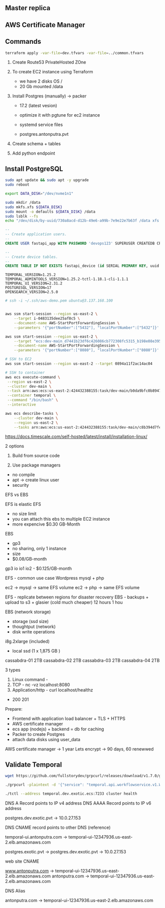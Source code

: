 ## Master replica

## AWS Certificate Manager

## Commands

```bash
terraform apply -var-file=dev.tfvars -var-file=../common.tfvars
```

1. Create Route53 PrivateHosted ZOne
2. To create EC2 instance using Terraform
   - we have 2 disks OS /
   - 20 Gb mounted /data
3. Install Postgres (manually) -> packer

   - 17.2 (latest vesion)
   - optimize it with pgtune for ec2 instance
   - systemd service files

   - postgres.antonputra.pvt

4. Create schema + tables
5. Add python endpoint

## Install PostgreSQL

```bash
sudo apt update && sudo apt -y upgrade
sudo reboot

export DATA_DISK="/dev/nvme1n1"

sudo mkdir /data
sudo mkfs.xfs ${DATA_DISK}
sudo mount -o defaults ${DATA_DISK} /data
sudo lsblk --fs
echo "/dev/disk/by-uuid/730a8acd-d12b-49e6-a99b-7e9e22e7b63f /data xfs defaults 0 1" | sudo tee -a /etc/fstab
```

```sql
--
-- Create application users.
--
CREATE USER fastapi_app WITH PASSWORD 'devops123' SUPERUSER CREATEDB CREATEROLE LOGIN;

--
-- Create device tables.
--
CREATE TABLE IF NOT EXISTS fastapi_device (id SERIAL PRIMARY KEY, uuid UUID DEFAULT NULL, mac VARCHAR(255) DEFAULT NULL, firmware VARCHAR(255) DEFAULT NULL, created_at TIMESTAMP WITH TIME ZONE DEFAULT CURRENT_TIMESTAMP, updated_at TIMESTAMP WITH TIME ZONE DEFAULT CURRENT_TIMESTAMP);

```

```
TEMPORAL_VERSION=1.25.2
TEMPORAL_ADMINTOOLS_VERSION=1.25.2-tctl-1.18.1-cli-1.1.1
TEMPORAL_UI_VERSION=2.31.2
POSTGRESQL_VERSION=17
OPENSEARCH_VERSION=2.5.0
```

```bash
# ssh -i ~/.ssh/aws-demo.pem ubuntu@3.137.168.100


aws ssm start-session --region us-east-2 \
    --target i-0483135dee25af8c5 \
    --document-name AWS-StartPortForwardingSession \
    --parameters '{"portNumber":["5432"], "localPortNumber":["5432"]}'

aws ssm start-session --region us-east-2 \
    --target "ecs:dev-main_d7441b23df6c426086cb772308fc5315_b198e08e395e487aa260f601032aeb5c" \
    --document-name AWS-StartPortForwardingSession \
    --parameters '{"portNumber":["8080"], "localPortNumber":["8080"]}'

# SSH to EC2
aws ssm start-session --region us-east-2 --target 0894a11f2ac14ac04

# SSH to container
aws ecs execute-command \
 --region us-east-2 \
 --cluster dev-main \
 --task arn:aws:ecs:us-east-2:424432388155:task/dev-main/b0da9bfc0b894704a158972d1782ba9f \
 --container temporal \
 --command "/bin/bash" \
 --interactive

aws ecs describe-tasks \
    --cluster dev-main \
    --region us-east-2 \
    --tasks arn:aws:ecs:us-east-2:424432388155:task/dev-main/c8b394d7fea64bb88a2ee018ca106615
```

https://docs.timescale.com/self-hosted/latest/install/installation-linux/

2 options

1. Build from source code

2. Use package managers

- no compile
- apt -> create linux user
- security

EFS vs EBS

EFS is elastic
EFS

- no size limit
- you can attach this ebs to multiple EC2 instance
- more expencive
  $0.30 GB-Month

EBS

- gp3
- no sharing, only 1 instance
- size
- $0.08/GB-month

gp3
io
io1
io2 - $0.125/GB-month

EFS - common use case
Wordpress
mysql + php

ec2 -> mysql -> same EFS volume
ec2 -> php -> same EFS volume

EFS - replicate between regions for disaster recovery
EBS - backups + upload to s3 + glasier (cold much cheaper)
12 hours
1 hou

EBS (network storage)

- storage (ssd size)
- thoughtput (network)
- disk write operations

i8g.2xlarge (included)

- local ssd (1 x 1,875 GB )

cassabdra-01 2TB
cassabdra-02 2TB
cassabdra-03 2TB
cassabdra-04 2TB

<!-- cassabdra-04 2TB -->

3 types

1. Linux command -
2. TCP - nc -vz localhost:8080
3. Application/http - curl localhost/healthz

- 200
  201

Prepare:

- Frontend with application load balancer + TLS + HTTPS
- AWS certificate manager
- ecs app (nodejs) + backend = db for caching
- Packer to create Postgres
- attach data disks using user_data

AWS certificate manager -> 1 year
Lets encrypt -> 90 days, 60 renewwed

## Validate Temporal

```bash
wget https://github.com/fullstorydev/grpcurl/releases/download/v1.7.0/grpcurl_1.7.0_linux_x86_64.tar.gz && tar -xvf grpcurl_1.7.0_linux_x86_64.tar.gz && chmod +x grpcurl

./grpcurl -plaintext -d '{"service": "temporal.api.workflowservice.v1.WorkflowService"}' temporal.dev.exotic.ecs:7233 grpc.health.v1.Health/Check

./tctl --address temporal.dev.exotic.ecs:7233 cluster health
```

DNS A Record points to IP v4 address
DNS AAAA Record points to IP v6 address

postgres.dev.exotic.pvt -> 10.0.27.153

DNS CNAME record points to other DNS (reference)

temporal-ui.antonputra.com -> temporal-ui-12347936.us-east-2.elb.amazonaws.com

postgres.exotic.pvt -> postgres.dev.exotic.pvt -> 10.0.27.153

web site CNAME

www.antonputra.com -> temporal-ui-12347936.us-east-2.elb.amazonaws.com
antonputra.com -> temporal-ui-12347936.us-east-2.elb.amazonaws.com

DNS Alias

antonputra.com -> temporal-ui-12347936.us-east-2.elb.amazonaws.com
